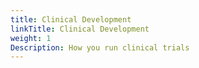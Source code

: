 ```yaml
---
title: Clinical Development
linkTitle: Clinical Development
weight: 1
Description: How you run clinical trials
---
```


